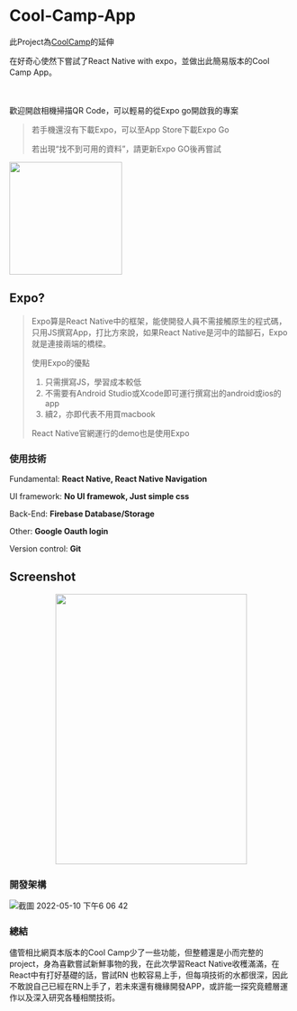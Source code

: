   # Cool-Camp-App
  
  此Project為[CoolCamp](https://github.com/ooospooky/CoolCamp)的延伸
  
  在好奇心使然下嘗試了React Native with expo，並做出此簡易版本的Cool Camp App。
  
  <br></br>
  歡迎開啟相機掃描QR Code，可以輕易的從Expo go開啟我的專案
  >若手機還沒有下載Expo，可以至App Store下載Expo Go
  >
  >若出現“找不到可用的資料”，請更新Expo GO後再嘗試
  
<img src="https://user-images.githubusercontent.com/80499340/167607126-ec8868f4-6c63-4819-93d4-99e7183ee015.png" width="200" height="200" />

## Expo?
>Expo算是React Native中的框架，能使開發人員不需接觸原生的程式碼，只用JS撰寫App，打比方來說，如果React Native是河中的踏腳石，Expo就是連接兩端的橋樑。
> 
> 使用Expo的優點
> 
> 1. 只需撰寫JS，學習成本較低
> 2. 不需要有Android Studio或Xcode即可運行撰寫出的android或ios的app
> 3. 續2，亦即代表不用買macbook
> 
> React Native官網運行的demo也是使用Expo
  
  ### 使用技術

Fundamental: **React Native, React Native Navigation**

UI framework: **No UI framewok, Just simple css**

Back-End: **Firebase Database/Storage**

Other: **Google Oauth login**

Version control: **Git**

## Screenshot

<p align="center">
  <img src="https://user-images.githubusercontent.com/80499340/167612422-05d55fdf-6685-47f5-82c5-9634139460d8.png"/ width="340" height="480">
</p>

### 開發架構
![截圖 2022-05-10 下午6 06 42](https://user-images.githubusercontent.com/80499340/167604697-54a26c91-a0f6-4894-9fc2-fbb9241568aa.png)


### 總結
儘管相比網頁本版本的Cool Camp少了一些功能，但整體還是小而完整的project，身為喜歡嘗試新鮮事物的我，在此次學習React Native收穫滿滿，在React中有打好基礎的話，嘗試RN
也較容易上手，但每項技術的水都很深，因此不敢說自己已經在RN上手了，若未來還有機緣開發APP，或許能一探究竟體層運作以及深入研究各種相關技術。






